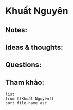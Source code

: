 # Khuất Nguyên

## Notes:


## Ideas & thoughts:

## Questions:


## Tham khảo:
```dataview
list
from [[Khuất Nguyên]]
sort file.name asc
```